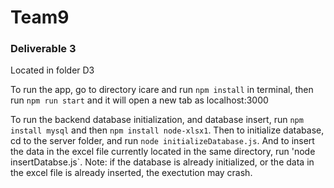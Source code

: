 # Team9

### Deliverable 3
Located in folder D3

To run the app, go to directory icare and run `npm install` in terminal, then run `npm run start` and it will open a new tab as localhost:3000

To run the backend database initialization, and database insert, run `npm install mysql` and then `npm install node-xlsx1`. Then to initialize database, cd to the server folder, and run `node initializeDatabase.js`. And to insert the data in the excel file currently located in the same directory, run 'node insertDatabse.js`. 
Note: if the database is already initialized, or the data in the excel file is already inserted, the exectution may crash.

